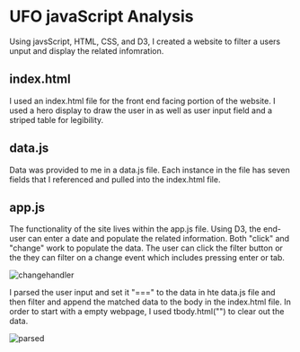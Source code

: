 # UFO javaScript Analysis

Using javsScript, HTML, CSS, and D3, I created a website to filter a users unput and display the related infomration. 

## index.html
I used an index.html file for the front end facing portion of the website. I used a hero display to draw the user in as well as user input field and a striped table for legibility. 

## data.js
Data was provided to me in a data.js file. Each instance in the file has seven fields that I referenced and pulled into the index.html file. 

## app.js
The functionality of the site lives within the app.js file. Using D3, the end-user can enter a date and populate the related information. Both "click" and "change" work to populate the data. The user can click the filter button or the they can filter on a change event which includes pressing enter or tab. 

![changehandler](https://user-images.githubusercontent.com/74504885/122327694-eb00b900-cef3-11eb-9cec-19f066de8e2b.PNG)


I parsed the user input and set it "===" to the data in hte data.js file and then filter and append the matched data to the body in the index.html file. In order to start with a empty webpage, I used tbody.html("") to clear out the data.

![parsed](https://user-images.githubusercontent.com/74504885/122327827-2602ec80-cef4-11eb-8146-600b5099cedb.PNG)

